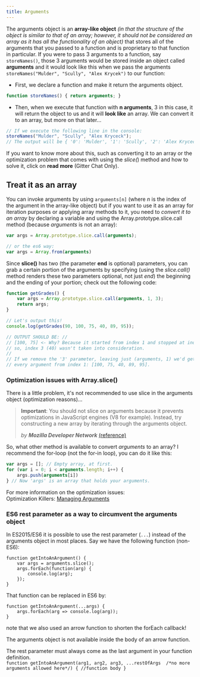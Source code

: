 ```yaml
---
title: Arguments
---
```

The arguments object is an **array-like object** _(in that the structure of the object is similar to that of an array; however, it should not be considered an array as it has all the functionality of an object)_ that stores all of the arguments that you passed to a function and is proprietary to that function in particular. If you were to pass 3 arguments to a function, say `storeNames()`, those 3 arguments would be stored inside an object called **arguments** and it would look like this when we pass the arguments `storeNames("Mulder", "Scully", "Alex Krycek")` to our function:

*   First, we declare a function and make it return the arguments object.

```javascript  
function storeNames() { return arguments; }
```

*   Then, when we execute that function with **n arguments**, 3 in this case, it will return the object to us and it will **look like** an array. We can convert it to an array, but more on that later...

```javascript
// If we execute the following line in the console:
storeNames("Mulder", "Scully", "Alex Kryceck");
// The output will be { '0': 'Mulder', '1': 'Scully', '2': 'Alex Kryceck' }
```

If you want to know more about this, such as converting it to an array or the optimization problem that comes with using the _slice(_) method and how to solve it, click on **read more** (Gitter Chat Only).

## Treat it as an array

You can invoke arguments by using `arguments[n]` (where _n_ is the index of the argument in the array-like object) but if you want to use it as an array for iteration purposes or applying array methods to it, you need to _convert it to an array_ by declaring a variable and using the Array.prototype.slice.call method (because _arguments_ is not an array):

```javascript
var args = Array.prototype.slice.call(arguments);

// or the es6 way:
var args = Array.from(arguments)
```

Since **slice()** has two (the parameter **end** is optional) parameters, you can grab a certain portion of the arguments by specifying (using the _slice.call()_ method renders these two parameters optional, not just _end_) the beginning and the ending of your portion; check out the following code:

```javascript
function getGrades() {
    var args = Array.prototype.slice.call(arguments, 1, 3);
    return args;
}

// Let's output this!
console.log(getGrades(90, 100, 75, 40, 89, 95));

// OUTPUT SHOULD BE: //
// [100, 75] <- Why? Because it started from index 1 and stopped at index 3
// so, index 3 (40) wasn't taken into consideration.
//
// If we remove the '3' parameter, leaving just (arguments, 1) we'd get
// every argument from index 1: [100, 75, 40, 89, 95].
```

### Optimization issues with Array.slice()

There is a little problem, it's not recommended to use slice in the arguments object (optimization reasons)...

> **Important**: You should not slice on arguments because it prevents optimizations in JavaScript engines (V8 for example). Instead, try constructing a new array by iterating through the arguments object.
> 
> _by_ **_Mozilla Developer Network_** <a href='https://developer.mozilla.org/ca/docs/Web/JavaScript/Reference/Functions/arguments' target='_blank' rel='nofollow'>(reference)<a>



So, what other method is available to convert _arguments_ to an array? I recommend the for-loop (not the for-in loop), you can do it like this:

```javascript
var args = []; // Empty array, at first.
for (var i = 0; i < arguments.length; i++) {
    args.push(arguments[i])
} // Now 'args' is an array that holds your arguments.
```

For more information on the optimization issues:  
Optimization Killers: <a href='https://github.com/petkaantonov/bluebird/wiki/Optimization-killers#3-managing-arguments' target='_blank' rel='nofollow'>Managing Arguments</a>

### ES6 rest parameter as a way to circumvent the arguments object

In ES2015/ES6 it is possible to use the rest parameter (`...`) instead of the arguments object in most places. Say we have the following function (non-ES6): 

    function getIntoAnArgument() {
        var args = arguments.slice();
        args.forEach(function(arg) {
            console.log(arg);
        });
    }

That function can be replaced in ES6 by: 

    function getIntoAnArgument(...args) {
        args.forEach(arg => console.log(arg));
    }

note that we also used an arrow function to shorten the forEach callback!   

The arguments object is not available inside the body of an arrow function.

The rest parameter must always come as the last argument in your function definition.  
    ```function getIntoAnArgument(arg1, arg2, arg3, ...restOfArgs  /*no more arguments allowed here*/) {
        //function body
    }```   



